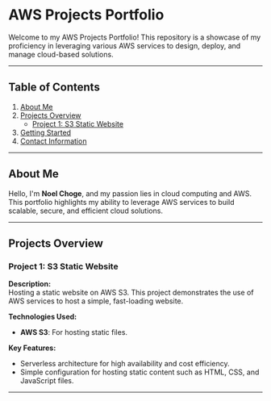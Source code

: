 # **AWS Projects Portfolio**

Welcome to my AWS Projects Portfolio! This repository is a showcase of my proficiency in leveraging various AWS services to design, deploy, and manage cloud-based solutions.

---

## **Table of Contents**

1. [About Me](#about-me)
2. [Projects Overview](#projects-overview)
   - [Project 1: S3 Static Website](#project-1-s3-static-website)
3. [Getting Started](#getting-started)
4. [Contact Information](#contact-information)

---

## **About Me**

Hello, I'm **Noel Choge**, and my passion lies in cloud computing and AWS. This portfolio highlights my ability to leverage AWS services to build scalable, secure, and efficient cloud solutions.

---

## **Projects Overview**

### **Project 1: S3 Static Website**

**Description:**  
Hosting a static website on AWS S3. This project demonstrates the use of AWS services to host a simple, fast-loading website.

**Technologies Used:**  
- **AWS S3**: For hosting static files.  

**Key Features:**  
- Serverless architecture for high availability and cost efficiency.  
- Simple configuration for hosting static content such as HTML, CSS, and JavaScript files.
  
---
